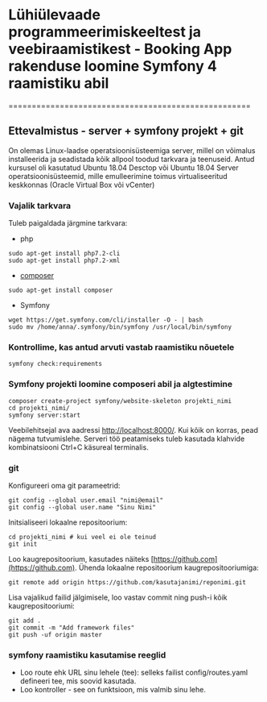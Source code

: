 # Lühiülevaade programmeerimiskeeltest ja veebiraamistikest - Booking App rakenduse loomine Symfony 4 raamistiku abil
====================================================

## Ettevalmistus - server + symfony projekt + git

On olemas Linux-laadse operatsioonisüsteemiga server, millel on võimalus installeerida ja seadistada kõik allpool toodud tarkvara ja teenuseid. Antud kursusel oli kasutatud Ubuntu 18.04 Desctop või Ubuntu 18.04 Server operatsioonisüsteemid, mille emulleerimine toimus virtualiseeritud keskkonnas (Oracle Virtual Box või vCenter)

### Vajalik tarkvara

Tuleb paigaldada järgmine tarkvara:

* php
```
sudo apt-get install php7.2-cli
sudo apt-get install php7.2-xml
```

* [composer](https://getcomposer.org/download/)
```
sudo apt-get install composer
```

* Symfony
```
wget https://get.symfony.com/cli/installer -O - | bash
sudo mv /home/anna/.symfony/bin/symfony /usr/local/bin/symfony
```

### Kontrollime, kas antud arvuti vastab raamistiku nõuetele
```
symfony check:requirements
```

### Symfony projekti loomine composeri abil ja algtestimine 

```
composer create-project symfony/website-skeleton projekti_nimi
cd projekti_nimi/
symfony server:start
```

Veebilehitsejal ava aadressi [http://localhost:8000/](http://localhost:8000/). Kui kõik on korras, pead nägema tutvumislehe. Serveri töö peatamiseks tuleb kasutada klahvide kombinatsiooni Ctrl+C käsureal terminalis.

### git
Konfigureeri oma git parameetrid:
```
git config --global user.email "nimi@email"
git config --global user.name "Sinu Nimi"
```

Initsialiseeri lokaalne repositoorium:
```
cd projekti_nimi # kui veel ei ole teinud
git init
```

Loo kaugrepositoorium, kasutades näiteks [https://github.com](https://github.com). Ühenda lokaalne repositoorium kaugrepositooriumiga:
```
git remote add origin https://github.com/kasutajanimi/reponimi.git
```
Lisa vajalikud failid jälgimisele, loo vastav commit ning push-i kõik kaugrepositooriumi:
```
git add .
git commit -m "Add framework files"
git push -uf origin master
```

### symfony raamistiku kasutamise reeglid
* Loo route ehk URL sinu lehele (tee): selleks failist config/routes.yaml defineeri tee, mis soovid kasutada.
* Loo kontroller - see on funktsioon, mis valmib sinu lehe.